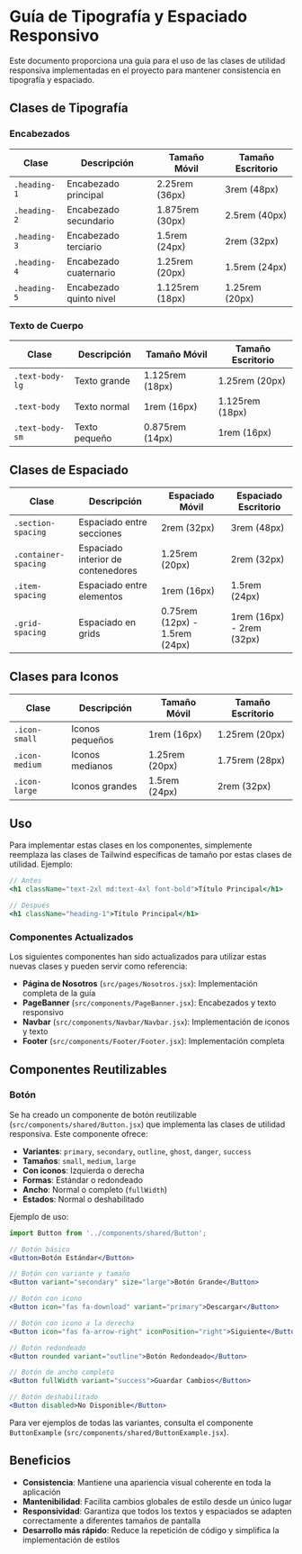 # Guía de Tipografía y Espaciado Responsivo

Este documento proporciona una guía para el uso de las clases de utilidad responsiva implementadas en el proyecto para mantener consistencia en tipografía y espaciado.

## Clases de Tipografía

### Encabezados

| Clase | Descripción | Tamaño Móvil | Tamaño Escritorio |
|-------|-------------|--------------|-------------------|
| `.heading-1` | Encabezado principal | 2.25rem (36px) | 3rem (48px) |
| `.heading-2` | Encabezado secundario | 1.875rem (30px) | 2.5rem (40px) |
| `.heading-3` | Encabezado terciario | 1.5rem (24px) | 2rem (32px) |
| `.heading-4` | Encabezado cuaternario | 1.25rem (20px) | 1.5rem (24px) |
| `.heading-5` | Encabezado quinto nivel | 1.125rem (18px) | 1.25rem (20px) |

### Texto de Cuerpo

| Clase | Descripción | Tamaño Móvil | Tamaño Escritorio |
|-------|-------------|--------------|-------------------|
| `.text-body-lg` | Texto grande | 1.125rem (18px) | 1.25rem (20px) |
| `.text-body` | Texto normal | 1rem (16px) | 1.125rem (18px) |
| `.text-body-sm` | Texto pequeño | 0.875rem (14px) | 1rem (16px) |

## Clases de Espaciado

| Clase | Descripción | Espaciado Móvil | Espaciado Escritorio |
|-------|-------------|-----------------|----------------------|
| `.section-spacing` | Espaciado entre secciones | 2rem (32px) | 3rem (48px) |
| `.container-spacing` | Espaciado interior de contenedores | 1.25rem (20px) | 2rem (32px) |
| `.item-spacing` | Espaciado entre elementos | 1rem (16px) | 1.5rem (24px) |
| `.grid-spacing` | Espaciado en grids | 0.75rem (12px) - 1.5rem (24px) | 1rem (16px) - 2rem (32px) |

## Clases para Iconos

| Clase | Descripción | Tamaño Móvil | Tamaño Escritorio |
|-------|-------------|--------------|-------------------|
| `.icon-small` | Iconos pequeños | 1rem (16px) | 1.25rem (20px) |
| `.icon-medium` | Iconos medianos | 1.25rem (20px) | 1.75rem (28px) |
| `.icon-large` | Iconos grandes | 1.5rem (24px) | 2rem (32px) |

## Uso

Para implementar estas clases en los componentes, simplemente reemplaza las clases de Tailwind específicas de tamaño por estas clases de utilidad. Ejemplo:

```jsx
// Antes
<h1 className="text-2xl md:text-4xl font-bold">Título Principal</h1>

// Después
<h1 className="heading-1">Título Principal</h1>
```

### Componentes Actualizados

Los siguientes componentes han sido actualizados para utilizar estas nuevas clases y pueden servir como referencia:

- **Página de Nosotros** (`src/pages/Nosotros.jsx`): Implementación completa de la guía
- **PageBanner** (`src/components/PageBanner.jsx`): Encabezados y texto responsivo
- **Navbar** (`src/components/Navbar/Navbar.jsx`): Implementación de iconos y texto
- **Footer** (`src/components/Footer/Footer.jsx`): Implementación completa

## Componentes Reutilizables

### Botón

Se ha creado un componente de botón reutilizable (`src/components/shared/Button.jsx`) que implementa las clases de utilidad responsiva. Este componente ofrece:

- **Variantes**: `primary`, `secondary`, `outline`, `ghost`, `danger`, `success`
- **Tamaños**: `small`, `medium`, `large`
- **Con iconos**: Izquierda o derecha
- **Formas**: Estándar o redondeado
- **Ancho**: Normal o completo (`fullWidth`)
- **Estados**: Normal o deshabilitado

Ejemplo de uso:

```jsx
import Button from '../components/shared/Button';

// Botón básico
<Button>Botón Estándar</Button>

// Botón con variante y tamaño
<Button variant="secondary" size="large">Botón Grande</Button>

// Botón con icono
<Button icon="fas fa-download" variant="primary">Descargar</Button>

// Botón con icono a la derecha
<Button icon="fas fa-arrow-right" iconPosition="right">Siguiente</Button>

// Botón redondeado
<Button rounded variant="outline">Botón Redondeado</Button>

// Botón de ancho completo
<Button fullWidth variant="success">Guardar Cambios</Button>

// Botón deshabilitado
<Button disabled>No Disponible</Button>
```

Para ver ejemplos de todas las variantes, consulta el componente `ButtonExample` (`src/components/shared/ButtonExample.jsx`).

## Beneficios

- **Consistencia**: Mantiene una apariencia visual coherente en toda la aplicación
- **Mantenibilidad**: Facilita cambios globales de estilo desde un único lugar
- **Responsividad**: Garantiza que todos los textos y espaciados se adapten correctamente a diferentes tamaños de pantalla
- **Desarrollo más rápido**: Reduce la repetición de código y simplifica la implementación de estilos 
